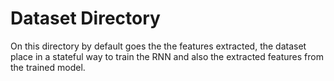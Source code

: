 # Dataset Directory

On this directory by default goes the the features extracted, the dataset place in a stateful way to train the RNN and also the extracted features from the trained model.
